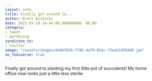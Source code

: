 ```yaml
---
layout: note
title: Finally got around to...
author: Brett Kosinski
date: 2021-07-19 14:44:00.000000000 -06:00
category:
- tweet
- gardening
syndicate_to:
- twitter
image: "/assets/images/de6bf620-7f4b-4a79-85ac-75eeb1d2b8d0.jpe"
no_fediverse: true
---
```

Finally got around to planting my first little pot of succulents!  My home office now looks just a little less sterile.